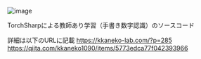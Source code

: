 ![image](https://github.com/user-attachments/assets/47ce04c9-096d-49ca-a6bd-5fc7a632de32)

TorchSharpによる教師あり学習（手書き数字認識）のソースコード

詳細は以下のURLに記載
https://kkaneko-lab.com/?p=285
https://qiita.com/kkaneko1090/items/5773edca77f042393966
